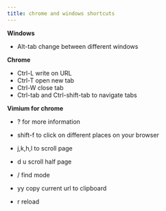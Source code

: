 ```yaml
---
title: chrome and windows shortcuts
---
```

**Windows**  

- Alt-tab change between different windows

**Chrome**  

- Ctrl-L write on URL
- Ctrl-T open new tab
- Ctrl-W close tab
- Ctrl-tab and Ctrl-shift-tab to navigate tabs

**Vimium for chrome**  

- ? for more information

- shift-f to click on different places on your browser  
- j,k,h,l to scroll page  
- d u scroll half page
- / find mode
- yy copy current url to clipboard  
- r reload
